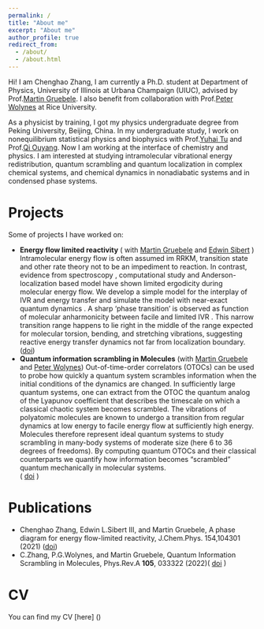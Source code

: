```yaml
---
permalink: /
title: "About me"
excerpt: "About me"
author_profile: true
redirect_from: 
  - /about/
  - /about.html
---
```


Hi! I am Chenghao Zhang, I am currently a Ph.D. student at Department of Physics, University of Illinois at Urbana Champaign (UIUC), advised by Prof.[Martin Gruebele](https://gruebele-group.chemistry.illinois.edu/). I also benefit from collaboration with Prof.[Peter Wolynes](https://wolynes.rice.edu/) at Rice University.

As a physicist by training, I got my physics undergraduate degree from Peking University, Beijing, China. In my undergraduate study, I work on nonequilibrium statistical physics and biophysics with Prof.[Yuhai Tu](https://researcher.watson.ibm.com/researcher/view.php?person=us-yuhai) and Prof.[Qi Ouyang](http://www.cls.edu.cn/english/PrincipalInvestigator/pi/index1642.shtml). Now I am working at the interface of chemistry and physics. I am interested at studying intramolecular vibrational energy redistribution, quantum scrambling and quantum localization in complex chemical systems, and chemical dynamics in nonadiabatic systems and in condensed phase systems.

**Projects**
======
Some of projects I have worked on:

 - **Energy flow limited reactivity** ( with [Martin Gruebele](https://gruebele-group.chemistry.illinois.edu/) and [Edwin Sibert](https://www2.chem.wisc.edu/users/sibert) ) 
   Intramolecular energy flow is often assumed im RRKM, transition state and other rate theory not to be an impediment to reaction. In contrast, evidence from spectroscopy , computational study and Anderson-localization based model have shown limited ergodicity during molecular energy flow. We develop a simple model for the interplay of IVR and energy transfer and simulate the model with near-exact quantum dynamics . A sharp ‘phase transition’ is observed as function of molecular anharmonicity between facile and limited IVR . This narrow transition range happens to lie right in the middle of the range expected for molecular torsion, bending, and stretching vibrations, suggesting reactive energy transfer dynamics not far from localization boundary. ([doi](https://aip.scitation.org/doi/10.1063/5.0043665))
  - **Quantum information scrambling in Molecules** (with [Martin Gruebele](https://gruebele-group.chemistry.illinois.edu/) and [Peter Wolynes](https://wolynes.rice.edu/))
  Out-of-time-order correlators (OTOCs) can be used to probe how quickly a quantum system scrambles information when the initial conditions of the dynamics are changed. In sufficiently large quantum systems, one can extract from the OTOC the quantum analog of the Lyapunov coefficient that describes the timescale on which a classical chaotic system becomes scrambled. The vibrations of polyatomic molecules are known to undergo a transition from regular dynamics at low energy to facile energy flow at sufficiently high energy. Molecules therefore represent ideal quantum systems to study scrambling in many-body systems of moderate size (here 6 to 36 degrees of freedoms). By computing quantum OTOCs and their classical counterparts we quantify how information becomes “scrambled” quantum mechanically in molecular systems.  
( [doi](https://journals.aps.org/pra/abstract/10.1103/PhysRevA.105.033322) )
  
 
**Publications**
======
  - Chenghao Zhang, Edwin L.Sibert III, and Martin Gruebele, A phase diagram for energy flow-limited reactivity, J.Chem.Phys. 154,104301 (2021) ([doi](https://aip.scitation.org/doi/10.1063/5.0043665))
  - C.Zhang, P.G.Wolynes, and Martin Gruebele, Quantum Information Scrambling in Molecules, Phys.Rev.A **105**, 033322 (2022)( [doi](https://journals.aps.org/pra/abstract/10.1103/PhysRevA.105.033322) )


**CV**
======
You can find my CV [here] () 
